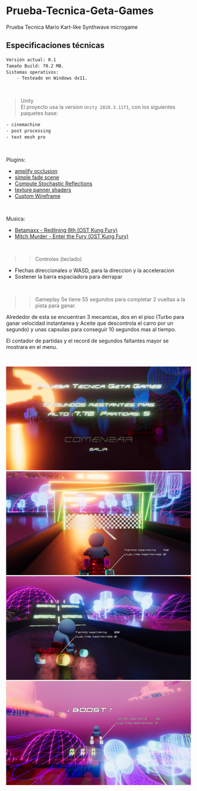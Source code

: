 # Prueba-Tecnica-Geta-Games
Prueba Tecnica Mario Kart-like Synthwave microgame

## Especificaciones técnicas
```bash
Versión actual: 0.1
Tamaño Build: 70.2 MB.
Sistemas operativos:
    - Testeado en Windows dx11.
```

<br/>

> Unity
> <br/>
> El proyecto usa la version ```Unity 2020.3.11f1```, con los siguientes paquetes base:
```bash
- cinemachine
- post processing
- text mesh pro
```

<br/>

Plugins:
  - [amplify occlusion](https://github.com/AmplifyCreations/AmplifyOcclusion)
  - [simple fade scene](https://assetstore.unity.com/packages/tools/particles-effects/simple-fade-scene-transition-system-81753)
  - [Compute Stochastic Reflections](https://github.com/simeonradivoev/ComputeStochasticReflections)
  - [texture panner shaders](https://github.com/AdultLink/TexturePanner)
  - [Custom Wireframe](https://github.com/UnityCommunity/UnityLibrary/blob/master/Assets/Shaders/2D/Effects/WireFrame.shader)

<br/>

Musica:
  - [Betamaxx - Redlining 6th (OST Kung Fury)](https://www.youtube.com/watch?v=3LuDUu0rvnw)
  - [Mitch Murder - Enter the Fury (OST Kung Fury)](https://www.youtube.com/watch?v=5XRlh3enE3Q)

<br/>

>> Controles (teclado)
  - Flechas direccionales o WASD, para la direccion y la acceleracion
  - Sostener la barra espaciadora para derrapar

<br/>

>> Gameplay
Se tiene 55 segundos para completar 2 vueltas a la pista para ganar.

Alrededor de esta se encuentran 3 mecanicas, dos en el piso (Turbo para ganar velocidad instantanea y Aceite que descontrola el carro por un segundo) y unas capsulas para conseguir 10 segundos mas al tiempo.

El contador de partidas y el record de segundos faltantes mayor se mostrara en el menu.

<br/>

![](/img/1.png)
![](/img/2.png)
![](/img/3.png)
![](/img/4.png)
